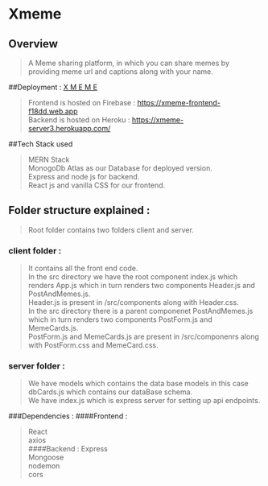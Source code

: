 # Xmeme

## Overview 
> A Meme sharing platform, in which you can share memes by providing meme url and captions along with your name. 

##Deployment :  <a href="https://svsannidhay.github.io/Line_Encoder/" target = "_blank" >X M E M E</a>
> Frontend is hosted on Firebase : https://xmeme-frontend-f18dd.web.app <br>
> Backend is hosted on Heroku : https://xmeme-server3.herokuapp.com/  <br>

##Tech Stack used
> MERN Stack <br>
> MonogoDb Atlas as our Database for deployed version.<br>
> Express and node js for backend.<br>
> React js and vanilla CSS for our frontend.<br>

## Folder structure explained : 
> Root folder contains two folders client and server. <br>
### client folder :
> It contains all the front end code.<br>
> In the src directory we have the root component index.js which renders App.js which in turn renders two components Header.js and PostAndMemes.js.<br>
> Header.js is present in /src/components along with Header.css.<br>
> In the src directory there is a parent componenet PostAndMemes.js which in turn renders two components PostForm.js and MemeCards.js.<br>
> PostForm.js and MemeCards.js are present in /src/componenrs along with PostForm.css and MemeCard.css.<br>
### server folder :
> We have models which contains the data base models in this case dbCards.js which contains our dataBase schema.<br>
> We have index.js which is express server for setting up api endpoints.<br>

###Dependencies : 
####Frontend : 
> React<br>
> axios<br>
####Backend : 
> Express<br>
> Mongoose<br>
> nodemon<br>
> cors<br>
